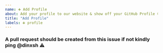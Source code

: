 ```yaml
---
name: ➕ Add Profile
about: Add your profile to our website & show off your GitHub Profile 😎
title: "Add Profile"
labels: ➕ profile
---
```


### A pull request should be created from this issue if not kindly ping @dinxsh ⚠️
